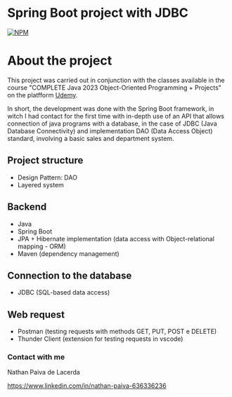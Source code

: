 # Spring Boot project with JDBC
[![NPM](https://img.shields.io/npm/l/react)](https://github.com/nathan00pdl/Projeto2_Java_Spring/blob/main/LICENSE) 

# About the project

This project was carried out in conjunction with the classes available in the course "COMPLETE Java 2023 Object-Oriented Programming + Projects" on the platfform [Udemy](https://www.udemy.com/).

In short, the development was done with the Spring Boot framework, in witch I had contact for the first time with in-depth use of an API that allows connection of java programs with a database, in the case of JDBC (Java Database Connectivity) and implementation DAO (Data Access Object) standard, involving a basic sales and department system. 

## Project structure 
- Design Pattern: DAO 
- Layered system

## Backend
- Java
- Spring Boot 
- JPA + Hibernate implementation (data access with Object-relational mapping - ORM)
- Maven (dependency management)
  
## Connection to the database
- JDBC (SQL-based data access)
  
## Web request
- Postman (testing requests with methods GET, PUT, POST e DELETE)
- Thunder Client (extension for testing requests in vscode)

### Contact with me 

Nathan Paiva de Lacerda

https://www.linkedin.com/in/nathan-paiva-636336236

